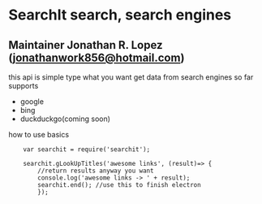 # SearchIt search, search engines
## Maintainer Jonathan R. Lopez (jonathanwork856@hotmail.com)

this api is simple type what you want get data from search engines so far supports

  - google
  - bing
  - duckduckgo(coming soon)


how to use basics
```
    var searchit = require('searchit');
    
    searchit.gLookUpTitles('awesome links', (result)=> {
        //return results anyway you want
        console.log('awesome links -> ' + result);
        searchit.end(); //use this to finish electron
        });
```


